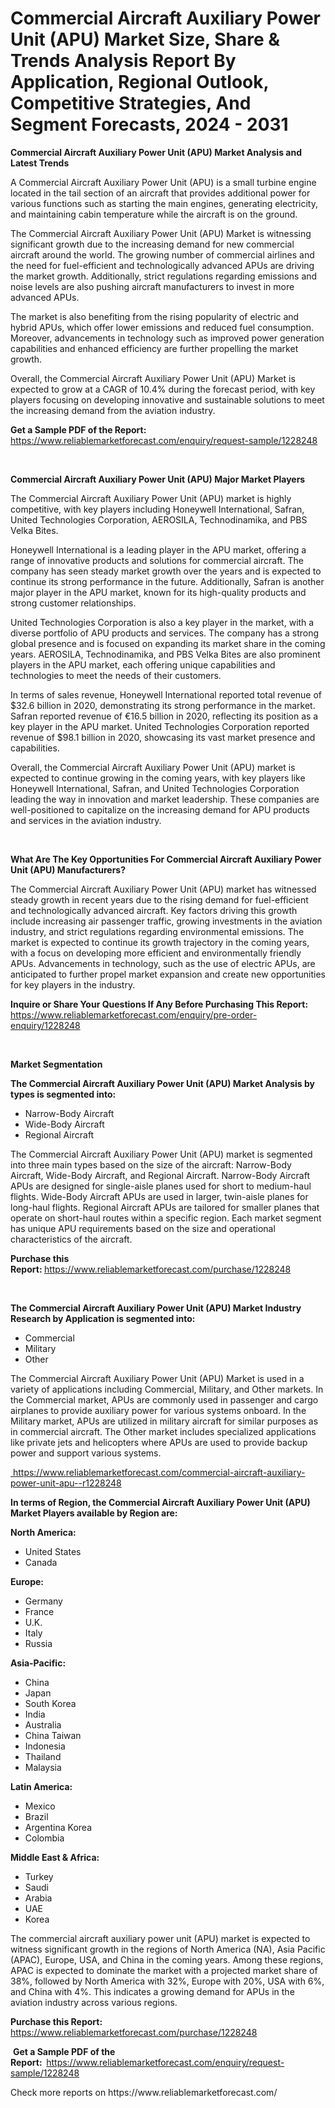 <p><h1>Commercial Aircraft Auxiliary Power Unit (APU) Market Size, Share & Trends Analysis Report By Application, Regional Outlook, Competitive Strategies, And Segment Forecasts, 2024 - 2031</h1></p><p><strong>Commercial Aircraft Auxiliary Power Unit (APU) Market Analysis and Latest Trends</strong></p>
<p><p>A Commercial Aircraft Auxiliary Power Unit (APU) is a small turbine engine located in the tail section of an aircraft that provides additional power for various functions such as starting the main engines, generating electricity, and maintaining cabin temperature while the aircraft is on the ground.</p><p>The Commercial Aircraft Auxiliary Power Unit (APU) Market is witnessing significant growth due to the increasing demand for new commercial aircraft around the world. The growing number of commercial airlines and the need for fuel-efficient and technologically advanced APUs are driving the market growth. Additionally, strict regulations regarding emissions and noise levels are also pushing aircraft manufacturers to invest in more advanced APUs.</p><p>The market is also benefiting from the rising popularity of electric and hybrid APUs, which offer lower emissions and reduced fuel consumption. Moreover, advancements in technology such as improved power generation capabilities and enhanced efficiency are further propelling the market growth.</p><p>Overall, the Commercial Aircraft Auxiliary Power Unit (APU) Market is expected to grow at a CAGR of 10.4% during the forecast period, with key players focusing on developing innovative and sustainable solutions to meet the increasing demand from the aviation industry.</p></p>
<p><strong>Get a Sample PDF of the Report:&nbsp;</strong> <a href="https://www.reliablemarketforecast.com/enquiry/request-sample/1228248">https://www.reliablemarketforecast.com/enquiry/request-sample/1228248</a></p>
<p>&nbsp;</p>
<p><strong>Commercial Aircraft Auxiliary Power Unit (APU) Major Market Players</strong></p>
<p><p>The Commercial Aircraft Auxiliary Power Unit (APU) market is highly competitive, with key players including Honeywell International, Safran, United Technologies Corporation, AEROSILA, Technodinamika, and PBS Velka Bites. </p><p>Honeywell International is a leading player in the APU market, offering a range of innovative products and solutions for commercial aircraft. The company has seen steady market growth over the years and is expected to continue its strong performance in the future. Additionally, Safran is another major player in the APU market, known for its high-quality products and strong customer relationships. </p><p>United Technologies Corporation is also a key player in the market, with a diverse portfolio of APU products and services. The company has a strong global presence and is focused on expanding its market share in the coming years. AEROSILA, Technodinamika, and PBS Velka Bites are also prominent players in the APU market, each offering unique capabilities and technologies to meet the needs of their customers.</p><p>In terms of sales revenue, Honeywell International reported total revenue of $32.6 billion in 2020, demonstrating its strong performance in the market. Safran reported revenue of €16.5 billion in 2020, reflecting its position as a key player in the APU market. United Technologies Corporation reported revenue of $98.1 billion in 2020, showcasing its vast market presence and capabilities.</p><p>Overall, the Commercial Aircraft Auxiliary Power Unit (APU) market is expected to continue growing in the coming years, with key players like Honeywell International, Safran, and United Technologies Corporation leading the way in innovation and market leadership. These companies are well-positioned to capitalize on the increasing demand for APU products and services in the aviation industry.</p></p>
<p>&nbsp;</p>
<p><strong>What Are The Key Opportunities For Commercial Aircraft Auxiliary Power Unit (APU) Manufacturers?</strong></p>
<p><p>The Commercial Aircraft Auxiliary Power Unit (APU) market has witnessed steady growth in recent years due to the rising demand for fuel-efficient and technologically advanced aircraft. Key factors driving this growth include increasing air passenger traffic, growing investments in the aviation industry, and strict regulations regarding environmental emissions. The market is expected to continue its growth trajectory in the coming years, with a focus on developing more efficient and environmentally friendly APUs. Advancements in technology, such as the use of electric APUs, are anticipated to further propel market expansion and create new opportunities for key players in the industry.</p></p>
<p><strong>Inquire or Share Your Questions If Any Before Purchasing This Report:</strong> <a href="https://www.reliablemarketforecast.com/enquiry/pre-order-enquiry/1228248">https://www.reliablemarketforecast.com/enquiry/pre-order-enquiry/1228248</a></p>
<p>&nbsp;</p>
<p><strong>Market Segmentation</strong></p>
<p><strong>The Commercial Aircraft Auxiliary Power Unit (APU) Market Analysis by types is segmented into:</strong></p>
<p><ul><li>Narrow-Body Aircraft</li><li>Wide-Body Aircraft</li><li>Regional Aircraft</li></ul></p>
<p><p>The Commercial Aircraft Auxiliary Power Unit (APU) market is segmented into three main types based on the size of the aircraft: Narrow-Body Aircraft, Wide-Body Aircraft, and Regional Aircraft. Narrow-Body Aircraft APUs are designed for single-aisle planes used for short to medium-haul flights. Wide-Body Aircraft APUs are used in larger, twin-aisle planes for long-haul flights. Regional Aircraft APUs are tailored for smaller planes that operate on short-haul routes within a specific region. Each market segment has unique APU requirements based on the size and operational characteristics of the aircraft.</p></p>
<p><strong>Purchase this Report:&nbsp;</strong><a href="https://www.reliablemarketforecast.com/purchase/1228248">https://www.reliablemarketforecast.com/purchase/1228248</a></p>
<p>&nbsp;</p>
<p><strong>The Commercial Aircraft Auxiliary Power Unit (APU) Market Industry Research by Application is segmented into:</strong></p>
<p><ul><li>Commercial</li><li>Military</li><li>Other</li></ul></p>
<p><p>The Commercial Aircraft Auxiliary Power Unit (APU) Market is used in a variety of applications including Commercial, Military, and Other markets. In the Commercial market, APUs are commonly used in passenger and cargo airplanes to provide auxiliary power for various systems onboard. In the Military market, APUs are utilized in military aircraft for similar purposes as in commercial aircraft. The Other market includes specialized applications like private jets and helicopters where APUs are used to provide backup power and support various systems.</p></p>
<p><a href="https://www.reliablemarketforecast.com/commercial-aircraft-auxiliary-power-unit-apu--r1228248">&nbsp;https://www.reliablemarketforecast.com/commercial-aircraft-auxiliary-power-unit-apu--r1228248</a></p>
<p><strong>In terms of Region, the Commercial Aircraft Auxiliary Power Unit (APU) Market Players available by Region are:</strong></p>
<p>
    <p> <strong> North America: </strong>
        <ul>
            <li>United States</li>
            <li>Canada</li>
        </ul>
        </p> 
    <p> <strong> Europe: </strong>
        <ul>
            <li>Germany</li>
            <li>France</li>
            <li>U.K.</li>
            <li>Italy</li>
            <li>Russia</li>
        </ul>
        </p> 
    <p> <strong> Asia-Pacific: </strong>
        <ul>
            <li>China</li>
            <li>Japan</li>
            <li>South Korea</li>
            <li>India</li>
            <li>Australia</li>
            <li>China Taiwan</li>
            <li>Indonesia</li>
            <li>Thailand</li>
            <li>Malaysia</li>
        </ul>
        </p> 
    <p> <strong> Latin America: </strong>
        <ul>
            <li>Mexico</li>
            <li>Brazil</li>
            <li>Argentina Korea</li>
            <li>Colombia</li>
        </ul>
        </p> 
    <p> <strong> Middle East & Africa: </strong>
        <ul>
            <li>Turkey</li>
            <li>Saudi</li>
            <li>Arabia</li>
            <li>UAE</li>
            <li>Korea</li>
        </ul>
    </p>
    </p>
<p><p>The commercial aircraft auxiliary power unit (APU) market is expected to witness significant growth in the regions of North America (NA), Asia Pacific (APAC), Europe, USA, and China in the coming years. Among these regions, APAC is expected to dominate the market with a projected market share of 38%, followed by North America with 32%, Europe with 20%, USA with 6%, and China with 4%. This indicates a growing demand for APUs in the aviation industry across various regions.</p></p>
<p><strong>Purchase this Report: </strong><a href="https://www.reliablemarketforecast.com/purchase/1228248">https://www.reliablemarketforecast.com/purchase/1228248</a></p>
<p>&nbsp;<strong>Get a Sample PDF of the Report:&nbsp;&nbsp;</strong><a href="https://www.reliablemarketforecast.com/enquiry/request-sample/1228248">https://www.reliablemarketforecast.com/enquiry/request-sample/1228248</a></p>
<p><strong></strong></p>
<p>Check more reports on https://www.reliablemarketforecast.com/</p>